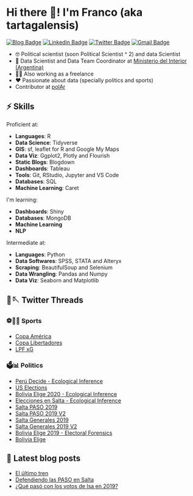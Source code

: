 # Hi there 👋! I'm Franco (aka tartagalensis)

[![Blog Badge](https://img.shields.io/badge/tartagalensis.netlify.app-orange)](https://tartagalensis.netlify.app/)
[![Linkedin Badge](https://img.shields.io/badge/-fgaleano-0072b1?style=flat&logo=Linkedin&logoColor=white)](https://www.linkedin.com/in/franco-galeano-arg "Connect on LinkedIn")
[![Twitter Badge](https://img.shields.io/badge/-@tartagalensis-00acee?style=flat&logo=Twitter&logoColor=white)](https://twitter.com/tartagalensis "Follow on Twitter")
[![Gmail Badge](https://img.shields.io/badge/-fgaleano1996@gmail.com-c14438?style=flat&logo=Gmail&logoColor=white)](mailto:fgaleano1996@gmail.com "Connect via Email")



- 🤓 Political scientist (soon Political Scientist ^ 2) and data Scientist
- 💪 Data Scientist and Data Team Coordinator at [Ministerio del Interior (Argentina)](https://www.argentina.gob.ar/interior) 
- 💪💪 Also working as a freelance
- ❤️ Passionate about data (specially politics and sports)
- Contributor at [polAr](https://github.com/PoliticaArgentina)


## ⚡️ Skills

Proficient at:

- **Languages**: R
- **Data Science**: Tidyverse
- **GIS**: sf, leaflet for R and Google My Maps
- **Data Viz**: Ggplot2, Plotly and Flourish
- **Static Blogs**: Blogdown
- **Dashboards**: Tableau
- **Tools**: Git, RStudio, Jupyter and VS Code
- **Databases**: SQL
- **Machine Learning**: Caret


I'm learning:

- **Dashboards**: Shiny
- **Databases**: MongoDB
- **Machine Learning**
- **NLP**


Intermediate at:

- **Languages**: Python
- **Data Softwares**: SPSS, STATA and Alteryx
- **Scraping**: BeautifulSoup and Selenium
- **Data Wrangling**: Pandas and Numpy
- **Data Viz**:  Seaborn and Matplotlib


## 🧵🪡 Twitter Threads

### ⚽️🏀🏉 Sports
<!-- BLOG-POST-LIST:START -->
- [Copa América](https://twitter.com/Tartagalensis/status/1404531135812673542)
- [Copa Libertadores](https://twitter.com/Tartagalensis/status/1398670878062387202)
- [LPF xG](https://twitter.com/Tartagalensis/status/1390442437949247498)
<!-- BLOG-POST-LIST:END -->

### 🗳📊 Politics
<!-- BLOG-POST-LIST:START -->
- [Perú Decide - Ecological Inference](https://twitter.com/Tartagalensis/status/1402377124221235204)
- [US Elections](https://twitter.com/Tartagalensis/status/1324531590668656642?s=20&t=JrtD1cs7Usf5RG8Z6T4uSw)
- [Bolivia Elige 2020 - Ecological Inference](https://twitter.com/Tartagalensis/status/1320058127111380993)
- [Elecciones en Salta - Ecological Inference](https://twitter.com/Tartagalensis/status/1230491535780741120?s=20&t=JrtD1cs7Usf5RG8Z6T4uSw)
- [Salta PASO 2019](https://twitter.com/Tartagalensis/status/1180634811792101376?s=20&t=JrtD1cs7Usf5RG8Z6T4uSw)
- [Salta PASO 2019 V2](https://twitter.com/Tartagalensis/status/1181369179342921728)
- [Salta Generales 2019](https://twitter.com/Tartagalensis/status/1193357709116149760?s=20&t=JrtD1cs7Usf5RG8Z6T4uSw)
- [Salta Generales 2019 V2](https://twitter.com/Tartagalensis/status/1198743302339780608?s=20&t=JrtD1cs7Usf5RG8Z6T4uSw)
- [Bolivia Elige 2019 - Electoral Forensics](https://twitter.com/Tartagalensis/status/1186790515553001476?s=20&t=JrtD1cs7Usf5RG8Z6T4uSw)
- [Bolivia Elige](https://twitter.com/Tartagalensis/status/1185705816076292096)
<!-- BLOG-POST-LIST:END -->

## 📕 Latest blog posts

<!-- BLOG-POST-LIST:START -->
- [El último tren](https://tartagalensis.netlify.app/cienciaypol/el-ultimo-tren/)
- [Defendiendo las PASO en Salta](https://tartagalensis.netlify.app/cienciaypol/defendiendo-las-paso-en-salta/)
- [¿Qué pasó con los votos de Isa en 2019?](https://tartagalensis.netlify.app/cienciaypol/inferencia-ecol%C3%B3gica-en-salta-2019/)
<!-- BLOG-POST-LIST:END -->





